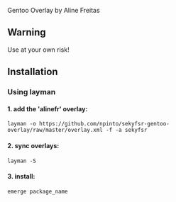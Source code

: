 Gentoo Overlay by Aline Freitas

## Warning

Use at your own risk!

## Installation

### Using layman

#### 1. add the 'alinefr' overlay:
    layman -o https://github.com/npinto/sekyfsr-gentoo-overlay/raw/master/overlay.xml -f -a sekyfsr

#### 2. sync overlays:
    layman -S

#### 3. install:
    emerge package_name
